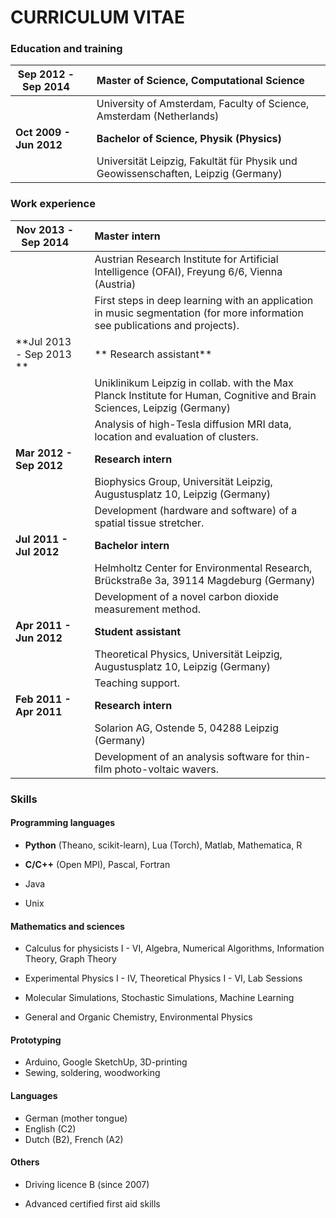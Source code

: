 # CURRICULUM VITAE

### Education and training
| Sep 2012 - Sep 2014		|| Master of Science, Computational Science |
| -----------------------  |---  | :------------------ |
|  				|| University of Amsterdam, Faculty of Science, Amsterdam (Netherlands)|
| **Oct 2009 - Jun 2012** 	|| **Bachelor of Science, Physik (Physics)**  |
|  			        || Universität Leipzig, Fakultät für Physik und Geowissenschaften, Leipzig (Germany) |


### Work experience

| Nov 2013 - Sep 2014	|| Master intern  |
| ------------- |---	| :----------- |
|  			|| Austrian Research Institute for Artificial Intelligence (OFAI), Freyung 6/6,  Vienna (Austria) |
|			|| First steps in deep learning with an application in music segmentation (for more information see publications and projects).|
| **Jul 2013 - Sep 2013 **	|| ** Research assistant** |
|  			|| Uniklinikum Leipzig in collab. with the Max Planck Institute for Human, Cognitive and Brain Sciences, Leipzig (Germany) |
|			|| Analysis of high-Tesla diffusion MRI data, location and evaluation of clusters.|
| **Mar 2012 - Sep 2012**	|| **Research intern** |
|  			|| Biophysics Group, Universität Leipzig, Augustusplatz 10, Leipzig (Germany) |
|			|| Development (hardware and software) of a spatial tissue stretcher. |
| **Jul 2011 - Jul 2012**	|| **Bachelor intern**  |
|  			|| Helmholtz Center for Environmental Research, Brückstraße 3a, 39114 Magdeburg (Germany) |
|			|| Development of a novel carbon dioxide measurement method.|
| **Apr 2011 - Jun 2012** || **Student assistant**  |
|  			|| Theoretical Physics, Universität Leipzig, Augustusplatz 10, Leipzig (Germany) |
|			|| Teaching support.|
| **Feb 2011 - Apr 2011** || **Research intern**  |
|  			|| Solarion AG, Ostende 5, 04288 Leipzig (Germany) |
|			|| Development of an analysis software for thin-film photo-voltaic wavers.|



### Skills


#### Programming languages

* **Python** (Theano, scikit-learn), Lua (Torch),  Matlab, Mathematica, R

* **C/C++** (Open MPI), Pascal, Fortran 

* Java

* Unix

#### Mathematics  and sciences

* Calculus for physicists I - VI, Algebra, Numerical Algorithms, Information Theory, Graph Theory

* Experimental Physics I - IV, Theoretical Physics I - VI, Lab Sessions 

* Molecular Simulations, Stochastic Simulations, Machine Learning

* General and Organic Chemistry, Environmental Physics

#### Prototyping

* Arduino, Google SketchUp, 3D-printing
* Sewing, soldering, woodworking

#### Languages

* German (mother tongue)
* English (C2) 
* Dutch (B2), French (A2)

#### Others

* Driving licence B (since 2007)

* Advanced certified first aid skills



